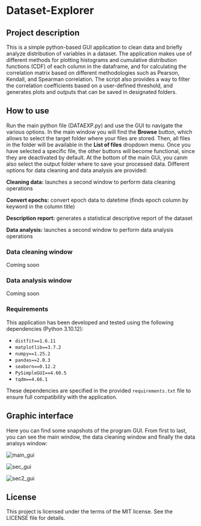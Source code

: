 # Dataset-Explorer

## Project description
This is a simple python-based GUI application to clean data and briefly analyze distribution of variables in a dataset. The application makes use of different methods for plotting histograms and cumulative distribution functions (CDF) of each column in the dataframe, and for calculating the correlation matrix based on different methodologies such as Pearson, Kendall, and Spearman correlation. The script also provides a way to filter the correlation coefficients based on a user-defined threshold, and generates plots and outputs that can be saved in designated folders. 

## How to use
Run the main python file (DATAEXP.py) and use the GUI to navigate the various options. In the main window you will find the **Browse** button, which allows to select the target folder where your files are stored. Then, all files in the folder will be available in the **List of files** dropdown menu. Once you have selected a specific file, the other buttons will become functional, since they are deactivated by default. At the bottom of the main GUi, you canm also select the output folder where to save your processed data. Different options for data cleaning and data analysis are provided:

**Cleaning data:** launches a second window to perform data cleaning operations

**Convert epochs:** convert epoch data to datetime (finds epoch column by keyword in the column title)

**Description report:** generates a statistical descriptive report of the dataset

**Data analysis:** launches a second window to perform data analysis operations

### Data cleaning window
Coming soon

### Data analysis window
Coming soon

### Requirements
This application has been developed and tested using the following dependencies (Python 3.10.12):

- `distfit==1.6.11`
- `matplotlib==3.7.2`
- `numpy==1.25.2`
- `pandas==2.0.3`
- `seaborn==0.12.2`
- `PySimpleGUI==4.60.5`
- `tqdm==4.66.1`

These dependencies are specified in the provided `requirements.txt` file to ensure full compatibility with the application. 

## Graphic interface
Here you can find some snapshots of the program GUI. From first to last, you can see the main window, the data cleaning window and finally the data analsys window:

![main_gui](https://github.com/CTCycle/Dataset-Explorer/assets/101833494/e619b8aa-a448-4558-9d00-385d58bbfe2e)

![sec_gui](https://github.com/CTCycle/Dataset-Explorer/assets/101833494/cbe8ff9b-d289-4d2e-bfd5-ee590cf60971)

![sec2_gui](https://github.com/CTCycle/Dataset-Explorer/assets/101833494/1277c18b-0371-4e20-9bff-9833d132615e)

## License
This project is licensed under the terms of the MIT license. See the LICENSE file for details.